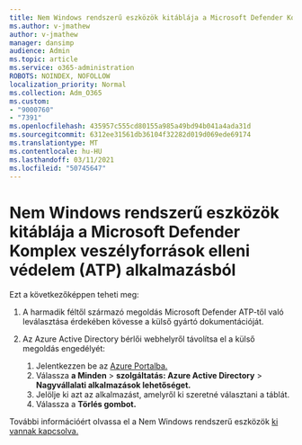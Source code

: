 ```yaml
---
title: Nem Windows rendszerű eszközök kitáblája a Microsoft Defender Komplex veszélyforrások elleni védelem (ATP) alkalmazásból
ms.author: v-jmathew
author: v-jmathew
manager: dansimp
audience: Admin
ms.topic: article
ms.service: o365-administration
ROBOTS: NOINDEX, NOFOLLOW
localization_priority: Normal
ms.collection: Adm_O365
ms.custom:
- "9000760"
- "7391"
ms.openlocfilehash: 435957c555cd80155a985a49bd94b041a4ada31d
ms.sourcegitcommit: 6312ee31561db36104f32282d019d069ede69174
ms.translationtype: MT
ms.contentlocale: hu-HU
ms.lasthandoff: 03/11/2021
ms.locfileid: "50745647"
---
```

# <a name="offboard-non-windows-devices-from-microsoft-defender-advanced-threat-protection-atp"></a>Nem Windows rendszerű eszközök kitáblája a Microsoft Defender Komplex veszélyforrások elleni védelem (ATP) alkalmazásból

Ezt a következőképpen teheti meg:

1. A harmadik féltől származó megoldás Microsoft Defender ATP-től való leválasztása érdekében kövesse a külső gyártó dokumentációját.
2. Az Azure Active Directory bérlői webhelyről távolítsa el a külső megoldás engedélyét:

    1. Jelentkezzen be az [Azure Portalba.](https://go.microsoft.com/fwlink/?linkid=2125612)
    1. Válassza **a Minden**  >  **szolgáltatás: Azure Active Directory**  >  **Nagyvállalati alkalmazások lehetőséget.**
    1. Jelölje ki azt az alkalmazást, amelyről ki szeretné választani a táblát.
    1. Válassza a **Törlés gombot.**

További információért olvassa el a Nem Windows rendszerű eszközök [ki vannak kapcsolva.](https://go.microsoft.com/fwlink/?linkid=2143630)
